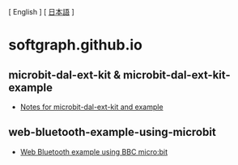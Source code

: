 [ English ] [ [日本語](README.ja.md) ]

# softgraph.github.io

## microbit-dal-ext-kit & microbit-dal-ext-kit-example

+ [Notes for microbit-dal-ext-kit and example](https://github.com/softgraph/microbit-dal-ext-kit-example/wiki/)

## web-bluetooth-example-using-microbit

+ [Web Bluetooth example using BBC micro:bit](https://github.com/softgraph/web-bluetooth-example-using-microbit)
